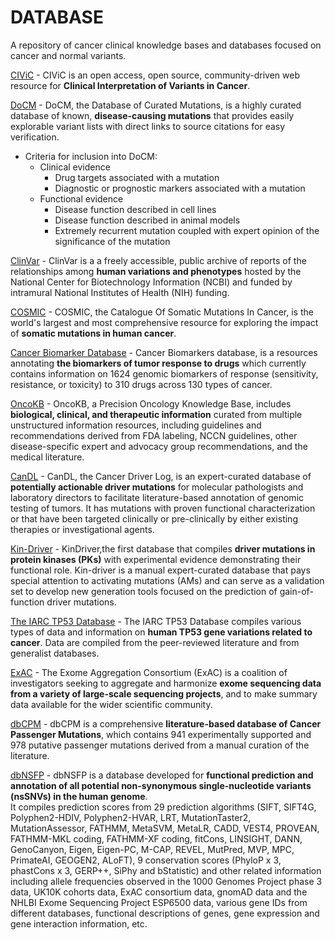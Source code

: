 # DATABASE
A repository of cancer clinical knowledge bases and databases focused on cancer and normal variants.

[CIViC](https://civicdb.org/home) - CIViC is an open access, open source, community-driven web resource for **Clinical Interpretation of Variants in Cancer**.  

[DoCM](http://docm.info/) - DoCM, the Database of Curated Mutations, is a highly curated database of known, **disease-causing mutations** that provides easily explorable variant lists with direct links to source citations for easy verification.  
* Criteria for inclusion into DoCM:  
     * Clinical evidence  
          * Drug targets associated with a mutation  
          * Diagnostic or prognostic markers associated with a mutation  
     * Functional evidence   
          * Disease function described in cell lines  
          * Disease function described in animal models  
          * Extremely recurrent mutation coupled with expert opinion of the significance of the mutation  

[ClinVar](https://www.ncbi.nlm.nih.gov/clinvar/) - ClinVar is a a freely accessible, public archive of reports of the relationships among **human variations and phenotypes** hosted by the National Center for Biotechnology Information (NCBI) and funded by intramural National Institutes of Health (NIH) funding.  

[COSMIC](https://cancer.sanger.ac.uk/cosmic) - COSMIC, the Catalogue Of Somatic Mutations In Cancer, is the world's largest and most comprehensive resource for exploring the impact of **somatic mutations in human cancer**.  

[Cancer Biomarker Database](https://www.cancergenomeinterpreter.org/biomarkers) - Cancer Biomarkers database, is a resources annotating **the biomarkers of tumor response to drugs** which currently contains information on 1624 genomic biomarkers of response (sensitivity, resistance, or toxicity) to 310 drugs across 130 types of cancer.  

[OncoKB](oncokb.org/) - OncoKB, a Precision Oncology Knowledge Base, includes **biological, clinical, and therapeutic information** curated from multiple unstructured information resources, including guidelines and recommendations derived from FDA labeling, NCCN guidelines, other disease-specific expert and advocacy group recommendations, and the medical literature.  

[CanDL](https://CanDL.osu.edu/) - CanDL, the Cancer Driver Log, is an expert-curated database of **potentially actionable driver mutations** for molecular pathologists and laboratory directors to facilitate literature-based annotation of genomic testing of tumors. It has mutations with proven functional characterization or that have been targeted clinically or pre-clinically by either existing therapies or investigational agents.  

[Kin-Driver](http://kin-driver.leloir.org.ar/index.php) - KinDriver,the first database that compiles **driver mutations in protein kinases (PKs)** with experimental evidence demonstrating their functional role. Kin-driver is a manual expert-curated database that pays special attention to activating mutations (AMs) and can serve as a validation set to develop new generation tools focused on the prediction of gain-of-function driver mutations.  

[The IARC TP53 Database](http://p53.iarc.fr/) - The IARC TP53 Database compiles various types of data and information on **human TP53 gene variations related to cancer**. Data are compiled from the peer-reviewed literature and from generalist databases.  

[ExAC](exac.broadinstitute.org/) - The Exome Aggregation Consortium (ExAC) is a coalition of investigators seeking to aggregate and harmonize **exome sequencing data from a variety of large-scale sequencing projects**, and to make summary data available for the wider scientific community.  

[dbCPM](http://bioinfo.ahu.edu.cn:8080/dbCPM) - dbCPM is a comprehensive **literature-based database of Cancer Passenger Mutations**, which contains 941 experimentally supported and 978 putative passenger mutations derived from a manual curation of the literature. 

[dbNSFP](https://sites.google.com/site/jpopgen/dbNSFP) - dbNSFP is a database developed for **functional prediction and annotation of all potential non-synonymous single-nucleotide variants (nsSNVs) in the human genome**.    
It compiles prediction scores from 29 prediction algorithms (SIFT, SIFT4G, Polyphen2-HDIV, Polyphen2-HVAR, LRT, MutationTaster2, MutationAssessor, FATHMM, MetaSVM, MetaLR, CADD, VEST4, PROVEAN, FATHMM-MKL coding, FATHMM-XF coding, fitCons, LINSIGHT, DANN, GenoCanyon, Eigen, Eigen-PC, M-CAP, REVEL, MutPred, MVP, MPC, PrimateAI, GEOGEN2, ALoFT), 9 conservation scores (PhyloP x 3, phastCons x 3, GERP++, SiPhy and bStatistic) and other related information including allele frequencies observed in the 1000 Genomes Project phase 3 data, UK10K cohorts data, ExAC consortium data, gnomAD data and the NHLBI Exome Sequencing Project ESP6500 data, various gene IDs from different databases, functional descriptions of genes, gene expression and gene interaction information, etc.

